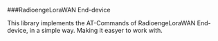 ###RadioengeLoraWAN End-device

This library implements the AT-Commands of RadioengeLoraWAN End-device, in a simple way. Making it easyer to work with.